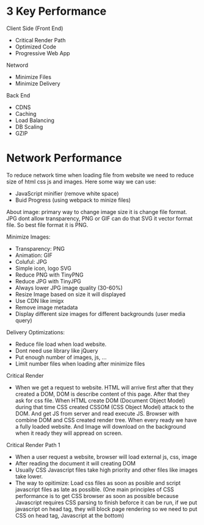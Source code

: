 # 3 Key Performance
Client Side (Front End)
- Critical Render Path
- Optimized Code 
- Progressive Web App

Netword
- Minimize Files
- Minimize Delivery

Back End
- CDNS
- Caching
- Load Balancing
- DB Scaling
- GZIP

 # Network Performance
 To reduce network time when loading file from website we need to reduce size of html css js and images. Here some way we can use:
 - JavaScript minifier (remove white space)
 - Buid Progress (using webpack to minize files)

About image: primary way to change image size it is change file format. JPG dont allow transparency, PNG or GIF can do that SVG it vector format file. So best file format it is PNG.

Minimize Images:
- Transparency: PNG
- Animation: GIF
- Coluful: JPG
- Simple icon, logo SVG
- Reduce PNG with TinyPNG
- Reduce JPG with TinyJPG
- Always lower JPG image quality (30-60%)
- Resize Image based on size it will displayed
- Use CDN like imigx
- Remove image metadata
- Display different size images for different backgrounds (user media query)

Delivery Optimizations:
- Reduce file load when load website.
- Dont need use library like jQuery
- Put enough number of images, js, ...
- Limit number files when loading after minimize files

Critical Render
- When we get a request to website. HTML will arrive first after that they created a DOM, DOM is describe content of this page. After that they ask for css file. When HTML create DOM (Document Object Model) during that time CSS created CSSOM (CSS Object Model) attack to the DOM. And get JS from server and read execute JS. Browser with combine DOM and CSS created render tree. When every ready we have a fully loaded website. And Image will download on the background when it ready they will appread on screen.

Critical Render Path 1
- When a user request a website, browser will load external js, css, image
- After reading the document it will creating DOM
- Usually CSS Javascript files take high priority and other files like images take lower.
- The way to opitimize: Load css files as soon as posible and script javascript files as late as possible. (One main principles of CSS performance is to get CSS browser as soon as possible because Javascript requires CSS parsing to finish beforce it can be run, if we put javascript on head tag, they will block page rendering so we need to put CSS on head tag, Javascript at the bottom)
